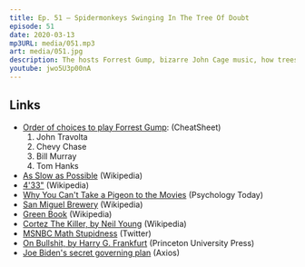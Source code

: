 ```yaml
---
title: Ep. 51 – Spidermonkeys Swinging In The Tree Of Doubt
episode: 51
date: 2020-03-13
mp3URL: media/051.mp3
art: media/051.jpg
description: The hosts Forrest Gump, bizarre John Cage music, how trees and pigeons see the world, the Oscar winning movie, Green Book, how Bloomberg did NOT give every American a million dollars, and Joe Biden's inevitable yawn-tastic nomination for 2020.
youtube: jwo5U3p00nA
---
```


## Links

- [Order of choices to play Forrest Gump](https://www.cheatsheet.com/entertainment/surprising-things-you-probably-never-knew-about-forrest-gump.html/): (CheatSheet)
  1. John Travolta
  2. Chevy Chase
  3. Bill Murray
  4. Tom Hanks
- [As Slow as Possible](https://en.wikipedia.org/wiki/As_Slow_as_Possible) (Wikipedia)
- [4'33"](https://en.wikipedia.org/wiki/4′33″) (Wikipedia)
- [Why You Can't Take a Pigeon to the Movies](https://www.psychologytoday.com/us/blog/what-shapes-film/201406/why-you-can-t-take-pigeon-the-movies) (Psychology Today)
- [San Miguel Brewery](https://en.wikipedia.org/wiki/San_Miguel_Brewery) (Wikipedia)
- [Green Book](https://en.wikipedia.org/wiki/San_Miguel_Brewery) (Wikipedia)
- [Cortez The Killer, by Neil Young](https://en.wikipedia.org/wiki/Cortez_the_Killer) (Wikipedia)
- [MSNBC Math Stupidness](https://twitter.com/iamscottenglish/status/1235806244817915904) (Twitter)
- [On Bullshit, by Harry G. Frankfurt](https://press.princeton.edu/books/hardcover/9780691122946/on-bullshit) (Princeton University Press)
- [Joe Biden's secret governing plan](https://www.axios.com/joe-biden-cabinet-vice-president-picks-b17882ac-3953-450f-8afb-38a3c8dcda57.html) (Axios)
